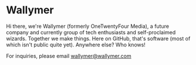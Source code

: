 # Wallymer
Hi there, we're Wallymer (formerly OneTwentyFour Media), a future company and currently group of tech enthusiasts and self-proclaimed wizards. Together we make things. Here on GitHub, that's software (most of which isn't public quite yet). Anywhere else? Who knows!

For inquiries, please email [wallymer@wallymer.com](mailto:wallymer@wallymer.com)
